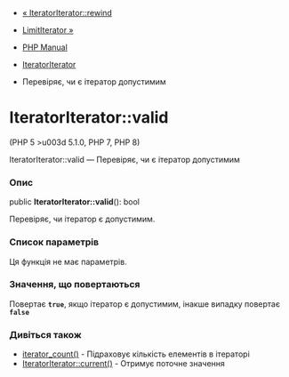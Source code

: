 - [« IteratorIterator::rewind](iteratoriterator.rewind.md)
- [LimitIterator »](class.limititerator.md)

- [PHP Manual](index.md)
- [IteratorIterator](class.iteratoriterator.md)
- Перевіряє, чи є ітератор допустимим

# IteratorIterator::valid

(PHP 5 \>u003d 5.1.0, PHP 7, PHP 8)

IteratorIterator::valid — Перевіряє, чи є ітератор допустимим

### Опис

public **IteratorIterator::valid**(): bool

Перевіряє, чи ітератор є допустимим.

### Список параметрів

Ця функція не має параметрів.

### Значення, що повертаються

Повертає **`true`**, якщо ітератор є допустимим, інакше
випадку повертає **`false`**

### Дивіться також

- [iterator_count()](function.iterator-count.md) - Підраховує
кількість елементів в ітераторі
- [IteratorIterator::current()](iteratoriterator.current.md) -
Отримує поточне значення
